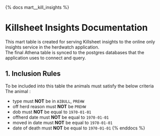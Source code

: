 {% docs mart__kill_insights %}
# **Killsheet Insights Documentation**
This mart table is created for serving Killsheet insights to the online only insights service in the herdwatch application.   
The final Athena table is synced to the postgres databases that the application uses to connect and query.   
## 1. Inclusion Rules    
To be included into this table the animals must satisfy the below criteria   
The animal :
-  type must **NOT** be in ```AIBULL```, ```PREHW```
-  off herd reason must **NOT** be ```PREHW```
-  dob must **NOT** be equal to ```1970-01-01```
-  offherd date must **NOT** be equal to ```1970-01-01```
-  moved in date must **NOT** be equal to ```1970-01-01```
-  date of death must **NOT** be equal to ```1970-01-01```
{% enddocs %}